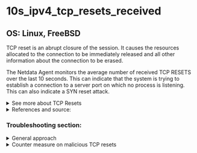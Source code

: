 # 10s_ipv4_tcp_resets_received

## OS: Linux, FreeBSD

TCP reset is an abrupt closure of the session. It causes the resources allocated to the connection
to be immediately released and all other information about the connection to be erased.

The Netdata Agent monitors the average number of received TCP RESETS over the last 10 seconds. This
can indicate that the system is trying to establish a connection to a server port on which no
process is listening. This can also indicate a SYN reset attack.

<details>
  <summary>See more about TCP Resets </summary>

TCP uses a three-way handshake to establish a reliable connection. The connection is full duplex,
and both sides synchronize (SYN) and acknowledge (ACK) each other. The exchange of these four flags
is performed in three steps: SYN, SYN-ACK, and ACK

When an unexpected TCP packet arrives at a host, that host usually responds by sending a reset
packet back on the same connection. A reset packet is one with no payload and with the RST bit set
in the TCP header flags. There are a few circumstances in which a TCP packet might not be expected.
The most common cases are:

 1. A TCP packet received in a non-existed TCP PORT

1. An aborting connection

1. Half opened connections

1. Time wait assassination

1. Listening endpoint Queue is Full

1. A TCP Buffer Overflow

Basically, A TCP Reset usually occurs when a system receives data which doesn't agree with its view
of the connection.

</details>


<details>

  <summary>References and source:</summary>

1. [TCP reset explanation](https://www.pico.net/kb/what-is-a-tcp-reset-rst/)
1. [TCP 3-way handshake on wikipedia](https://en.wikipedia.org/wiki/Handshaking)


</details>

### Troubleshooting section:

<details>

  <summary>General approach</summary>

Try using Wireshark to inspect the network packets.

Wireshark is a free and open-source packet analyzer. It is used for network troubleshooting,
analysis, software and communications protocol development.

[See more about Wireshark here](https://www.wireshark.org/)

Since you might won't be able to probe your traffic with wireshark in your host machine, You can
export it in a dump file and analyze it in a second iteration.

1. Try to export the traffic in your host with `tcpdump`.

  ```
  root@netdata # tcpdump -i any 'tcp[tcpflags] & (tcp-rst) == (tcp-rst)' -s 65535 -w output.pcap
  ```

You must stop the capture after a certain observation period (60s up to 5 minutes). This command
will create a dump file which can be interpreted by Wireshark that contains all the TCP packets with
RST flag set.

2. Copy this file in your workstation and examine it with Wireshark.

</details>


<details>

  <summary>Counter measure on malicious TCP resets</summary>

SYN cookie is a technique used to resist IP address spoofing attacks. In particular, the use of SYN
cookies allows a server to avoid dropping connections when the SYN queue fills up.

   <details>
   
   <summary>Enable SYN cookies in Linux</summary>
   
   1. Check if your system has the SYN cookies service enabled
   
      ```
      root@netdata # cat /proc/sys/net/ipv4/tcp_syncookies 
      ```
      If the value is 1, then the service is enabled, if not proceed to step 2.
   
   
   2. Bump this `net.ipv4.tcp_syncookies=1` value under `/etc/sysctl.conf`
   
   
   3. Apply the configuration
   
       ```
       root@netdata # sysctl -p to apply the configuration.
       ```
   
   </details>

   <details>
   
   <summary>Enable SYN cookies in FreeBSD</summary>
   
   1. Check if your system has the SYN cookies service enabled
   
      ```
      root@netdata # sysctl net.inet.tcp.syncookies_only 
      ```
      If the value is 1, then the service is enabled, if not proceed to step 2.
   
   
   2. Bump this `net.inet.tcp.syncookies_only=1` value under `/etc/sysctl.conf`
   
   
   3. Apply the configuration
   
       ```
       root@netdata~ # /etc/rc.d/sysctl reload
       ```
   
   
   </details>


The use of SYN cookies does not break any protocol specifications, and therefore should be
compatible with all TCP implementations. There are, however, a few caveats that take effect when SYN
cookies are in use.
</details>

